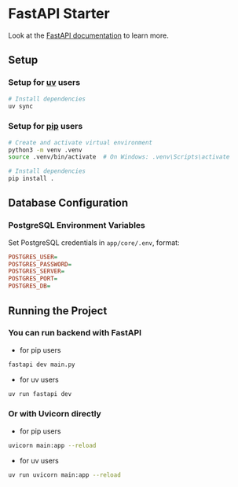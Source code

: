 # FastAPI Starter

Look at the [FastAPI documentation](https://fastapi.tiangolo.com) to learn more.

## Setup

### Setup for [uv](https://docs.astral.sh/uv/) users

```bash
# Install dependencies
uv sync
```

### Setup for [pip](https://pip.pypa.io/en/stable/getting-started/) users

```bash
# Create and activate virtual environment
python3 -m venv .venv
source .venv/bin/activate  # On Windows: .venv\Scripts\activate

# Install dependencies
pip install .
```

## Database Configuration

### PostgreSQL Environment Variables

Set PostgreSQL credentials in `app/core/.env`, format:

```ini
POSTGRES_USER=
POSTGRES_PASSWORD=
POSTGRES_SERVER=
POSTGRES_PORT=
POSTGRES_DB=
```

## Running the Project

### You can run backend with FastAPI

- for pip users

```bash
fastapi dev main.py
```

- for uv users

```bash
uv run fastapi dev
```

### Or with Uvicorn directly

- for pip users

```bash
uvicorn main:app --reload
```

- for uv users

```bash
uv run uvicorn main:app --reload
```
